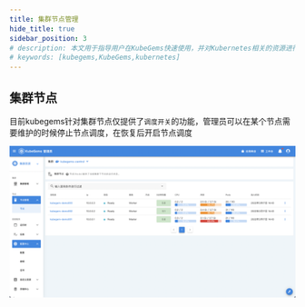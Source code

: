 ```yaml
---
title: 集群节点管理
hide_title: true
sidebar_position: 3
# description: 本文用于指导用户在KubeGems快速使用，并对Kubernetes相关的资源进行操作
# keywords: [kubegems,KubeGems,kubernetes]
---
```


## 集群节点

目前kubegems针对集群节点仅提供了`调度开关`的功能，管理员可以在某个节点需要维护的时候停止节点调度，在恢复后开启节点调度

![](/img/docs/tasks-cluster-manage-node-manage.png)